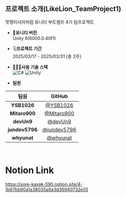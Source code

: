 ## 프로젝트 소개(LikeLion_TeamProject1)
멋쟁이사자처럼 유니티 부트캠프 4기 팀프로젝트

- **🌟유니티 버전**
  <br> Unity 6(6000.0.40f1)
  
- 🗓️**프로젝트 기간**
  <br> 2025/03/17 - 2025/03/31 (총 2주)

- 🧑🏻‍💻**사용 기술 스택**
  <br> ![C#](https://img.shields.io/badge/-C%23-239120?style=flat-square&logo=csharp&logoColor=white)
  ![Unity](https://img.shields.io/badge/-Unity-100000?style=flat-square&logo=unity&logoColor=white)

- **팀원**

|    팀원    |                      GitHub                       |
| :--------: | :---------------------------------------------: |
| **YSB1026** | [@YSB1026](https://github.com/YSB1026) |
| **Mitaro900** | [@Mitaro900](https://github.com/Mitaro900) |
| **devUn9** | [@devUn9](https://github.com/devUn9) |
| **jundev5796** | [@jundev5796](https://github.com/jundev5796) |
| **whyunat** | [@whyunat](https://github.com/whyunat) |

<br>

# Notion Link
https://sore-kayak-590.notion.site/4-1b67bb90a1a38035a9a3d36940732e55
